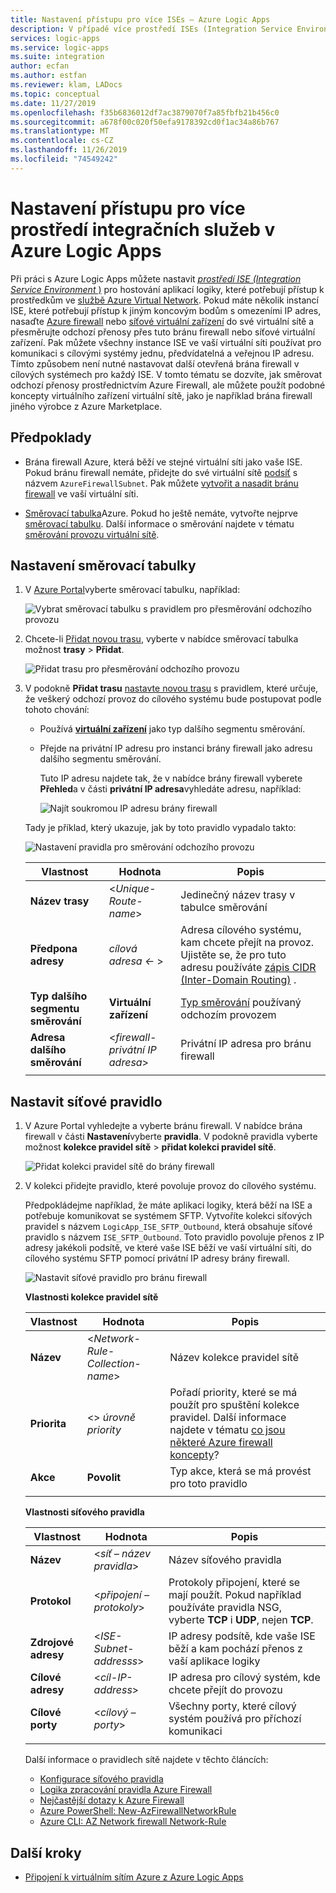 ```yaml
---
title: Nastavení přístupu pro více ISEs – Azure Logic Apps
description: V případě více prostředí ISEs (Integration Service Environment) můžete pro přístup k externím systémům z Azure Logic Apps nastavit jednu veřejnou odchozí IP adresu.
services: logic-apps
ms.service: logic-apps
ms.suite: integration
author: ecfan
ms.author: estfan
ms.reviewer: klam, LADocs
ms.topic: conceptual
ms.date: 11/27/2019
ms.openlocfilehash: f35b6836012df7ac3879070f7a85fbfb21b456c0
ms.sourcegitcommit: a678f00c020f50efa9178392cd0f1ac34a86b767
ms.translationtype: MT
ms.contentlocale: cs-CZ
ms.lasthandoff: 11/26/2019
ms.locfileid: "74549242"
---
```

# <a name="set-up-access-for-multiple-integration-service-environments-in-azure-logic-apps"></a>Nastavení přístupu pro více prostředí integračních služeb v Azure Logic Apps

Při práci s Azure Logic Apps můžete nastavit [ *prostředí ISE (Integration Service Environment* )](../logic-apps/connect-virtual-network-vnet-isolated-environment-overview.md) pro hostování aplikací logiky, které potřebují přístup k prostředkům ve [službě Azure Virtual Network](../virtual-network/virtual-networks-overview.md). Pokud máte několik instancí ISE, které potřebují přístup k jiným koncovým bodům s omezeními IP adres, nasaďte [Azure firewall](../firewall/overview.md) nebo [síťové virtuální zařízení](../virtual-network/virtual-networks-overview.md#filter-network-traffic) do své virtuální sítě a přesměrujte odchozí přenosy přes tuto bránu firewall nebo síťové virtuální zařízení. Pak můžete všechny instance ISE ve vaší virtuální síti používat pro komunikaci s cílovými systémy jednu, předvídatelná a veřejnou IP adresu. Tímto způsobem není nutné nastavovat další otevřená brána firewall v cílových systémech pro každý ISE. V tomto tématu se dozvíte, jak směrovat odchozí přenosy prostřednictvím Azure Firewall, ale můžete použít podobné koncepty virtuálního zařízení virtuální sítě, jako je například brána firewall jiného výrobce z Azure Marketplace.

## <a name="prerequisites"></a>Předpoklady

* Brána firewall Azure, která běží ve stejné virtuální síti jako vaše ISE. Pokud bránu firewall nemáte, přidejte do své virtuální sítě [podsíť](../virtual-network/virtual-network-manage-subnet.md#add-a-subnet) s názvem `AzureFirewallSubnet`. Pak můžete [vytvořit a nasadit bránu firewall](../firewall/tutorial-firewall-deploy-portal.md#deploy-the-firewall) ve vaší virtuální síti.

* [Směrovací tabulka](../virtual-network/manage-route-table.md)Azure. Pokud ho ještě nemáte, vytvořte nejprve [směrovací tabulku](../virtual-network/manage-route-table.md#create-a-route-table). Další informace o směrování najdete v tématu [směrování provozu virtuální sítě](../virtual-network/virtual-networks-udr-overview.md).

## <a name="set-up-route-table"></a>Nastavení směrovací tabulky

1. V [Azure Portal](https://portal.azure.com)vyberte směrovací tabulku, například:

   ![Vybrat směrovací tabulku s pravidlem pro přesměrování odchozího provozu](./media/connect-virtual-network-vnet-set-up-single-ip-address/select-route-table-for-virtual-network.png)

1. Chcete-li [Přidat novou trasu](../virtual-network/manage-route-table.md#create-a-route), vyberte v nabídce směrovací tabulka možnost **trasy** > **Přidat**.

   ![Přidat trasu pro přesměrování odchozího provozu](./media/connect-virtual-network-vnet-set-up-single-ip-address/add-route-to-route-table.png)

1. V podokně **Přidat trasu** [nastavte novou trasu](../virtual-network/manage-route-table.md#create-a-route) s pravidlem, které určuje, že veškerý odchozí provoz do cílového systému bude postupovat podle tohoto chování:

   * Používá [**virtuální zařízení**](../virtual-network/virtual-networks-udr-overview.md#user-defined) jako typ dalšího segmentu směrování.

   * Přejde na privátní IP adresu pro instanci brány firewall jako adresu dalšího segmentu směrování.

     Tuto IP adresu najdete tak, že v nabídce brány firewall vyberete **Přehled**a v části **privátní IP adresa**vyhledáte adresu, například:

     ![Najít soukromou IP adresu brány firewall](./media/connect-virtual-network-vnet-set-up-single-ip-address/find-firewall-private-ip-address.png)

   Tady je příklad, který ukazuje, jak by toto pravidlo vypadalo takto:

   ![Nastavení pravidla pro směrování odchozího provozu](./media/connect-virtual-network-vnet-set-up-single-ip-address/add-rule-to-route-table.png)

   | Vlastnost | Hodnota | Popis |
   |----------|-------|-------------|
   | **Název trasy** | <*Unique-Route-name*> | Jedinečný název trasy v tabulce směrování |
   | **Předpona adresy** | *cílová adresa <-* > | Adresa cílového systému, kam chcete přejít na provoz. Ujistěte se, že pro tuto adresu používáte [zápis CIDR (Inter-Domain Routing)](https://en.wikipedia.org/wiki/Classless_Inter-Domain_Routing) . |
   | **Typ dalšího segmentu směrování** | **Virtuální zařízení** | [Typ směrování](../virtual-network/virtual-networks-udr-overview.md#next-hop-types-across-azure-tools) používaný odchozím provozem |
   | **Adresa dalšího směrování** | <*firewall-privátní IP adresa*> | Privátní IP adresa pro bránu firewall |
   |||

## <a name="set-up-network-rule"></a>Nastavit síťové pravidlo

1. V Azure Portal vyhledejte a vyberte bránu firewall. V nabídce brána firewall v části **Nastavení**vyberte **pravidla**. V podokně pravidla vyberte možnost **kolekce pravidel sítě** > **přidat kolekci pravidel sítě**.

   ![Přidat kolekci pravidel sítě do brány firewall](./media/connect-virtual-network-vnet-set-up-single-ip-address/add-network-rule-collection.png)

1. V kolekci přidejte pravidlo, které povoluje provoz do cílového systému.

   Předpokládejme například, že máte aplikaci logiky, která běží na ISE a potřebuje komunikovat se systémem SFTP. Vytvoříte kolekci síťových pravidel s názvem `LogicApp_ISE_SFTP_Outbound`, která obsahuje síťové pravidlo s názvem `ISE_SFTP_Outbound`. Toto pravidlo povoluje přenos z IP adresy jakékoli podsítě, ve které vaše ISE běží ve vaší virtuální síti, do cílového systému SFTP pomocí privátní IP adresy brány firewall.

   ![Nastavit síťové pravidlo pro bránu firewall](./media/connect-virtual-network-vnet-set-up-single-ip-address/set-up-network-rule-for-firewall.png)

   **Vlastnosti kolekce pravidel sítě**

   | Vlastnost | Hodnota | Popis |
   |----------|-------|-------------|
   | **Název** | <*Network-Rule-Collection-name*> | Název kolekce pravidel sítě |
   | **Priorita** | <> *úrovně priority* | Pořadí priority, které se má použít pro spuštění kolekce pravidel. Další informace najdete v tématu [co jsou některé Azure firewall koncepty](../firewall/firewall-faq.md#what-are-some-azure-firewall-concepts)? |
   | **Akce** | **Povolit** | Typ akce, která se má provést pro toto pravidlo |
   |||

   **Vlastnosti síťového pravidla**

   | Vlastnost | Hodnota | Popis |
   |----------|-------|-------------|
   | **Název** | <*síť – název pravidla*> | Název síťového pravidla |
   | **Protokol** | <*připojení – protokoly*> | Protokoly připojení, které se mají použít. Pokud například používáte pravidla NSG, vyberte **TCP** i **UDP**, nejen **TCP**. |
   | **Zdrojové adresy** | <*ISE-Subnet-addresss*> | IP adresy podsítě, kde vaše ISE běží a kam pochází přenos z vaší aplikace logiky |
   | **Cílové adresy** | <*cíl-IP-address*> | IP adresa pro cílový systém, kde chcete přejít do provozu |
   | **Cílové porty** | <*cílový – porty*> | Všechny porty, které cílový systém používá pro příchozí komunikaci |
   |||

   Další informace o pravidlech sítě najdete v těchto článcích:

   * [Konfigurace síťového pravidla](../firewall/tutorial-firewall-deploy-portal.md#configure-a-network-rule)
   * [Logika zpracování pravidla Azure Firewall](../firewall/rule-processing.md#network-rules-and-applications-rules)
   * [Nejčastější dotazy k Azure Firewall](../firewall/firewall-faq.md)
   * [Azure PowerShell: New-AzFirewallNetworkRule](https://docs.microsoft.com/powershell/module/az.network/new-azfirewallnetworkrule)
   * [Azure CLI: AZ Network firewall Network-Rule](https://docs.microsoft.com/cli/azure/ext/azure-firewall/network/firewall/network-rule?view=azure-cli-latest#ext-azure-firewall-az-network-firewall-network-rule-create)

## <a name="next-steps"></a>Další kroky

* [Připojení k virtuálním sítím Azure z Azure Logic Apps](../logic-apps/connect-virtual-network-vnet-isolated-environment.md)